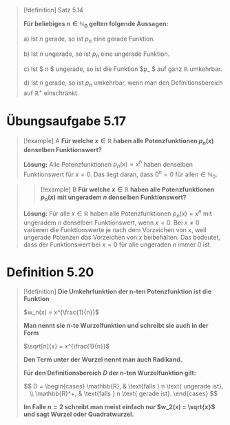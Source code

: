 > [!definition]  Satz 5.14
>
>**Für beliebiges $n \in \mathbb{N}_0$ gelten folgende Aussagen:**
> 
> a) Ist $n$ gerade, so ist $p_n$ eine gerade Funktion.
> 
> b) Ist $n$ ungerade, so ist $p_n$ eine ungerade Funktion.
> 
> c) Ist $ n $ ungerade, so ist die Funktion $p_ $ auf ganz $\mathbb{R}$ umkehrbar.
> 
> d) Ist $n$ gerade, so ist $p_n$ umkehrbar, wenn man den Definitionsbereich auf $\mathbb{R}^+$ einschränkt.

# Übungsaufgabe 5.17

>[!example] A
> **Für welche $x \in \mathbb{R}$ haben alle Potenzfunktionen $p_n(x)$ denselben Funktionswert?**
>
> **Lösung:** Alle Potenzfunktionen $p_n(x) = x^n$ haben denselben Funktionswert für $x = 0$. Das liegt daran, dass $0^n = 0$ für alle$n \in \mathbb{N}_0$. 

>>[!example] B
> **Für welche $x \in \mathbb{R}$ haben alle Potenzfunktionen $p_n(x)$ mit ungeradem $n$ denselben Funktionswert?**
> 
>  **Lösung:** Für alle $x \in \mathbb{R}$ haben alle Potenzfunktionen $p_n(x) = x^n$ mit ungeradem $n$ denselben Funktionswert, wenn $x = 0$. Bei $x \neq 0$ variieren die Funktionswerte je nach dem Vorzeichen von $x$, weil ungerade Potenzen das Vorzeichen von $x$ beibehalten. Das bedeutet, dass der Funktionswert bei $x = 0$ für alle ungeraden $n$ immer 0 ist.

# Definition 5.20

> [!definition] **Die Umkehrfunktion der n-ten Potenzfunktion ist die Funktion**
> 
> $w_n(x) = x^{\frac{1}{n}}$
> 
> **Man nennt sie n-te Wurzelfunktion und schreibt sie auch in der Form**
> 
> $\sqrt[n]{x} = x^{\frac{1}{n}}$
> 
> **Den Term unter der Wurzel nennt man auch Radikand.**
> 
> **Für den Definitionsbereich $D$ der n-ten Wurzelfunktion gilt:**
> 
> $$
> D = 
> \begin{cases} 
> \mathbb{R}, & \text{falls } n \text{ ungerade ist}, \\
> \mathbb{R}^+, & \text{falls } n \text{ gerade ist}.
> \end{cases} 
> $$
> 
> **Im Falle $n = 2$ schreibt man meist einfach nur $w_2(x) = \sqrt{x}$ und sagt Wurzel oder Quadratwurzel.**
